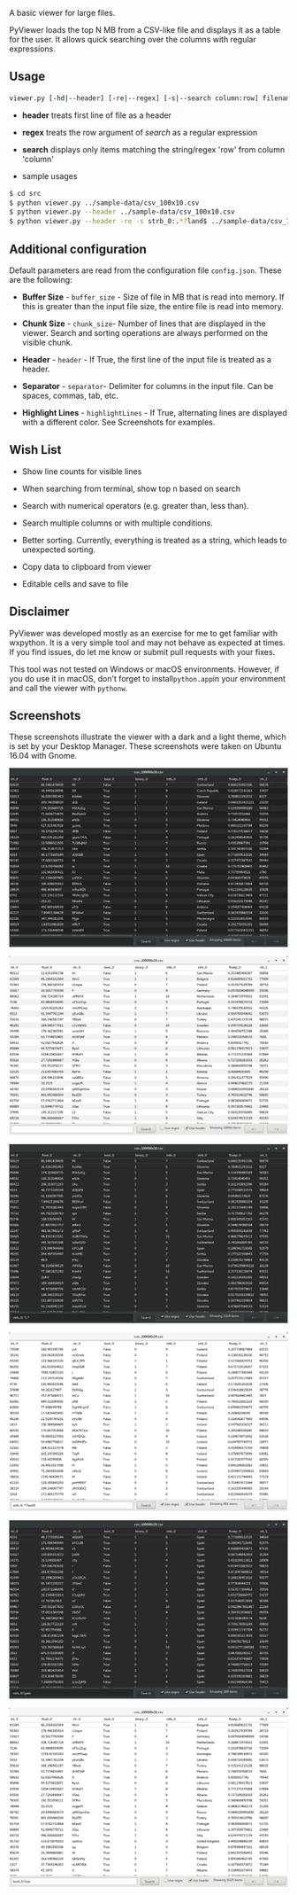A basic viewer for large files.

PyViewer loads the top N MB from a CSV-like file and displays it as a table for the user. It allows quick searching over the columns with regular expressions. 

## Usage

```sh
viewer.py [-hd|--header] [-re|--regex] [-s|--search column:row] filename
```

 * **header** treats first line of file as a header
 * **regex** treats the row argument of *search* as a regular expression
 * **search** displays only items matching the string/regex 'row' from column 'column'

* sample usages

```sh
$ cd src
$ python viewer.py ../sample-data/csv_100x10.csv
$ python viewer.py --header ../sample-data/csv_100x10.csv
$ python viewer.py --header -re -s strb_0:.*?land$ ../sample-data/csv_100x10.csv
```



## Additional configuration

Default parameters are read from the configuration file `config.json`. These are the following:

- **Buffer Size** - `buffer_size` -  Size of file in MB that is read into memory. If this is greater than the input file size, the entire file is read into memory.

- **Chunk Size** - `chunk_size`- Number of lines that are displayed in the viewer. Search and sorting operations are always performed on the visible chunk.

- **Header** - `header` - If True, the first line of the input file is treated as a header.

- **Separator** - `separator`- Delimiter for columns in the input file. Can be spaces, commas, tab, etc.

- **Highlight Lines** - `highlightLines` - If True, alternating lines are displayed with a different color. See Screenshots for examples.



## Wish List

- Show line counts for visible lines

- When searching from terminal, show top n based on search

- Search with numerical operators (e.g. greater than, less than).

- Search multiple columns or with multiple conditions.

- Better sorting. Currently, everything is treated as a string, which leads to unexpected sorting.

- Copy data to clipboard from viewer

- Editable cells and save to file


## Disclaimer

PyViewer was developed mostly as an exercise for me to get familiar with wxpython. It is a very simple tool and may not behave as expected at times. If you find issues, do let me know or submit pull requests with your fixes.

This tool was not tested on Windows or macOS environments. However, if you do use it in macOS, don't forget to install`python.app`in your environment and call the viewer with `pythonw`.



## Screenshots

These screenshots illustrate the viewer with a dark and a light theme, which is set by your Desktop Manager. These screenshots were taken on Ubuntu 16.04 with Gnome.

![](./imgs/figure_1.png)

![](./imgs/figure_4.png)

![](./imgs/figure_2.png)

![](./imgs/figure_5.png)



![](./imgs/figure_3.png)



![](./imgs/figure_6.png)


